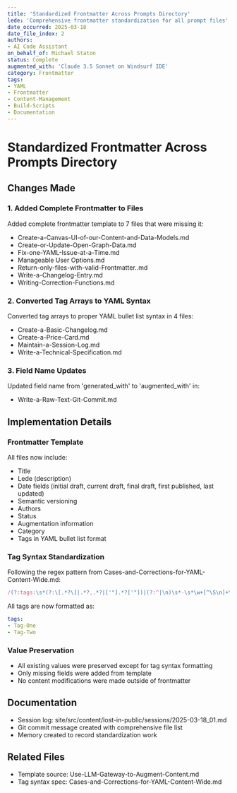 ```yaml
---
title: 'Standardized Frontmatter Across Prompts Directory'
lede: 'Comprehensive frontmatter standardization for all prompt files'
date_occurred: 2025-03-18
date_file_index: 2
authors:
- AI Code Assistant
on_behalf_of: Michael Staton
status: Complete
augmented_with: 'Claude 3.5 Sonnet on Windsurf IDE'
category: Frontmatter
tags:
- YAML
- Frontmatter
- Content-Management
- Build-Scripts
- Documentation
---
```


# Standardized Frontmatter Across Prompts Directory

## Changes Made

### 1. Added Complete Frontmatter to Files
Added complete frontmatter template to 7 files that were missing it:
- Create-a-Canvas-UI-of-our-Content-and-Data-Models.md
- Create-or-Update-Open-Graph-Data.md
- Fix-one-YAML-Issue-at-a-Time.md
- Manageable User Options.md
- Return-only-files-with-valid-Frontmatter..md
- Write-a-Changelog-Entry.md
- Writing-Correction-Functions.md

### 2. Converted Tag Arrays to YAML Syntax
Converted tag arrays to proper YAML bullet list syntax in 4 files:
- Create-a-Basic-Changelog.md
- Create-a-Price-Card.md
- Maintain-a-Session-Log.md
- Write-a-Technical-Specification.md

### 3. Field Name Updates
Updated field name from 'generated_with' to 'augmented_with' in:
- Write-a-Raw-Text-Git-Commit.md

## Implementation Details

### Frontmatter Template
All files now include:
- Title
- Lede (description)
- Date fields (initial draft, current draft, final draft, first published, last updated)
- Semantic versioning
- Authors
- Status
- Augmentation information
- Category
- Tags in YAML bullet list format

### Tag Syntax Standardization
Following the regex pattern from Cases-and-Corrections-for-YAML-Content-Wide.md:
```javascript
/(?:tags:\s*(?:\[.*?\]|.*?,.*?|['"].*?['"])|(?:^|\n)\s*-\s*\w+[^\S\n]+\w+)/
```

All tags are now formatted as:
```yaml
tags:
- Tag-One
- Tag-Two
```

### Value Preservation
- All existing values were preserved except for tag syntax formatting
- Only missing fields were added from template
- No content modifications were made outside of frontmatter

## Documentation
- Session log: site/src/content/lost-in-public/sessions/2025-03-18_01.md
- Git commit message created with comprehensive file list
- Memory created to record standardization work

## Related Files
- Template source: Use-LLM-Gateway-to-Augment-Content.md
- Tag syntax spec: Cases-and-Corrections-for-YAML-Content-Wide.md
